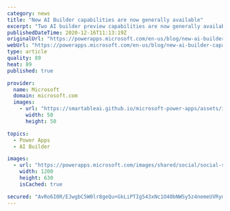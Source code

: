 ```yaml
---
category: news
title: "New AI Builder capabilities are now generally available"
excerpt: "Two AI builder preview capabilities are now generally available. Both new capabilities can be found under the Prediction model card in AI Builder. One of them is prediction of multiple outcomes, and the other is prediction of a numerical field. Features that are generally available are considered production"
publishedDateTime: 2020-12-16T11:13:19Z
originalUrl: "https://powerapps.microsoft.com/en-us/blog/new-ai-builder-capabilities-are-now-generally-available/"
webUrl: "https://powerapps.microsoft.com/en-us/blog/new-ai-builder-capabilities-are-now-generally-available/"
type: article
quality: 89
heat: 89
published: true

provider:
  name: Microsoft
  domain: microsoft.com
  images:
    - url: "https://smartableai.github.io/microsoft-power-apps/assets/images/organizations/microsoft.com-50x50.jpg"
      width: 50
      height: 50

topics:
  - Power Apps
  - AI Builder

images:
  - url: "https://powerapps.microsoft.com/images/shared/social/social-share-post-ignite.png"
    width: 1200
    height: 630
    isCached: true

secured: "AvRo6I0R/EJwgbC5W0lr8geQu+GkLiPTIg543xNc1O40bNWSy5z4nemeUVRym3gaOW2mnfRveprX3SxdcQEttM6HKINAF47ufkfyCFHWfulJzjxOqAK7W6HhU5vPAJuSghL0Zwm4T4TNIrYwScvoqjZsj+wyFzDzB52P9lm375ddU8aNs7dVav3pvEdPP/VaPVk2L/C53t7S0478uy94JvWfXX7K5z+vRakxEKTBgrDBuik3Vf3aBUHxryKfMmIQEyV9n0EcRb/4Aji13uYDqpnX9eK287WYS2/N0xvfqgN9fMqWO8M3TyMzGCgBuhy06m9THeYCPKosh00PFgDmt96yLYmt4m7NBhC1ol1p+68=;QMFSUTZKu49smc7oSc53Gw=="
---
```



